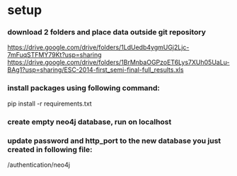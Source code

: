 # setup
### download 2 folders and place data outside git repository
https://drive.google.com/drive/folders/1LdUedb4ygmUGj2Ljc-7mFuqSTFMY79Kt?usp=sharing
https://drive.google.com/drive/folders/1BrMnbaOGPzoET6Lys7XUh05UaLu-BAg1?usp=sharing/ESC-2014-first_semi-final-full_results.xls

### install packages using following command: 
pip install -r requirements.txt

### create empty neo4j database, run on localhost

### update password and http_port to the new database you just created in following file:
/authentication/neo4j
